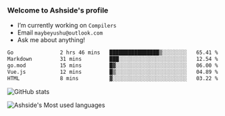 ### Welcome to Ashside's profile

- I’m currently working on `Compilers`
- Email `maybeyushu@outlook.com`
- Ask me about anything!

<!--START_SECTION:waka-->

```txt
Go               2 hrs 46 mins   ████████████████▒░░░░░░░░   65.41 %
Markdown         31 mins         ███░░░░░░░░░░░░░░░░░░░░░░   12.54 %
go.mod           15 mins         █▓░░░░░░░░░░░░░░░░░░░░░░░   06.00 %
Vue.js           12 mins         █▒░░░░░░░░░░░░░░░░░░░░░░░   04.89 %
HTML             8 mins          ▓░░░░░░░░░░░░░░░░░░░░░░░░   03.22 %
```

<!--END_SECTION:waka-->

![GitHub stats](https://github-readme-stats.vercel.app/api?username=Ashside)

![Ashside's Most used languages](https://github-readme-stats.vercel.app/api/top-langs/?username=Ashside&layout=compact&hide_border=true&langs_count=10)


